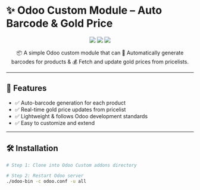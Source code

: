 # ✨ Odoo Custom Module – Auto Barcode & Gold Price

<p align="center">
  <img src="https://img.shields.io/badge/Odoo-Module-purple?style=for-the-badge&logo=odoo" />
  <img src="https://img.shields.io/badge/Python-3.7%2B-blue?style=for-the-badge&logo=python" />
  <img src="https://img.shields.io/badge/License-MIT-green?style=for-the-badge" />
</p>

<p align="center">
  📦 A simple Odoo custom module that can  
  🔖 Automatically generate barcodes for products &  
  💰 Fetch and update gold prices from pricelists.
</p>

---

## 🚀 Features
- ✅ Auto-barcode generation for each product  
- ✅ Real-time gold price updates from pricelist  
- ✅ Lightweight & follows Odoo development standards  
- ✅ Easy to customize and extend  

---

## 🛠️ Installation
```bash
# Step 1: Clone into Odoo Custom addons directory

# Step 2: Restart Odoo server
./odoo-bin -c odoo.conf -u all
